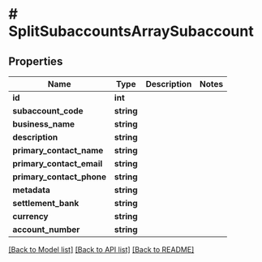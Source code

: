 # # SplitSubaccountsArraySubaccount

## Properties

Name | Type | Description | Notes
------------ | ------------- | ------------- | -------------
**id** | **int** |  |
**subaccount_code** | **string** |  |
**business_name** | **string** |  |
**description** | **string** |  |
**primary_contact_name** | **string** |  |
**primary_contact_email** | **string** |  |
**primary_contact_phone** | **string** |  |
**metadata** | **string** |  |
**settlement_bank** | **string** |  |
**currency** | **string** |  |
**account_number** | **string** |  |

[[Back to Model list]](../../README.md#models) [[Back to API list]](../../README.md#endpoints) [[Back to README]](../../README.md)
